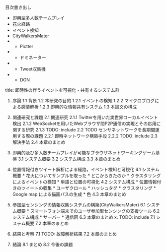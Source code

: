 目次書き出し

* 即興型多人数チームプレイ
* 花火経路
* イベント検知
* CityWalkersMater
* - Pictter
* - ドミネーター
* - Tweet収集機
* - DON

title: 即時性の伴うイベントを可視化・共有するシステム群
1. 序論
    1.1 背景
    1.2 本研究の目的
        1.2.1 イベントの検知
        1.2.2 マイクロブログによる感情解析
        1.2.3 即興的な情報共有システム
    1.3 本論文の構成
2. 関連研究と課題
    2.1 関連研究
        2.1.1 Twitterを用いた実世界ローカルイベント検出
        2.1.2 WebSocketを用いたWebブラウザ間P2P通信の実現とその応用に関する研究
        2.1.3 TODO: include
    2.2 TODO センサネットワークを長期間運用する際の課題
        2.2.1 即時ネットワーク構築手段
        2.2.2 TODO: include
        2.3 解決手法
        2.4 本章のまとめ

3. 即興的及び多人数チームプレイが可能なブラウザネットワーキングゲーム基盤
    3.1 システム概要
    3.2 システム構成
    3.3 本章のまとめ
4. 位置情報付きツイート解析による経路，イベント検知と可視化
    4.1 システム概要
        * 花火についてサンプルを取った
        * どこからきたのか
        * クラスタリングによるイベントの検知
        * 単語と位置の可視化
    4.2 システム構成
        * 位置情報付きのツイートの収集
        * ユーザクロール
        * ハッシュタグ
        * クラスタリング
        * Google map による描画パスの生成
            * 色
    4.3 本章のまとめ
6. 参加型センシングの情報収集システムの構築(CityWalkersMater)
    6.1 システム概要
        * スマートフォン端末でのユーザ参加型センシングの支援ツール
    6.2 システム構成
        * サーバー
        * 通信図
    6.3 本章のまとめ
x. TODO: include
    7.1 システム概要
    7.2 本章のまとめ
7. 結果と考察
    7.1 TODO: 故障解析結果
    7.2 本章のまとめ
8. 結論
    8.1 まとめ
    8.2 今後の課題
